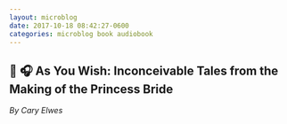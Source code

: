 ```yaml
---
layout: microblog
date: 2017-10-18 08:42:27-0600
categories: microblog book audiobook
---
```

## 📖 🎧 As You Wish: Inconceivable Tales from the Making of the Princess Bride
*By Cary Elwes*